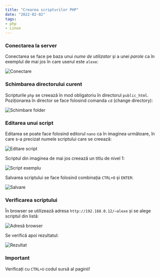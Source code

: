 ```yaml
---
title: "Crearea scripturilor PHP"
date: "2022-02-02"
tags:
- php
- Linux
---
```


### Conectarea la server

Conectarea se face pe baza unui *nume de utilizator* și a unei *parole* ca
în exemplul de mai jos în care userul este `alexe`:

![Conectare](/img/php-1.png)

### Schimbarea directorului curent

Scripturile `php` se creează în mod obligatoriu în directorul `public_html`.
Poziționarea în director se face folosind comanda `cd` (change directory):

![Schimbare folder](/img/php-2.png)

### Editarea unui script

Editarea se poate face folosind editorul `nano` ca în imaginea următoare,
în care s-a precizat numele scriptului care se creează:

![Editare script](/img/php-3.png)

Scriptul din imaginea de mai jos creează un titlu de nivel 1:

![Script exemplu](/img/php-4.png)

Salvarea scriptului se face folosind combinația `CTRL+O` și `ENTER`:

![Salvare](/img/php-5.png)

### Verificarea scriptului

În browser se utilizează adresa `http://192.168.0.12/~alexe` și se alege
scriptul din listă:

![Adresă browser](/img/php-6.png)

Se verifică apoi rezultatul:

![Rezultat](/img/php-7.png)

### Important

Verificați cu `CTRL+U` codul sursă al paginii!
